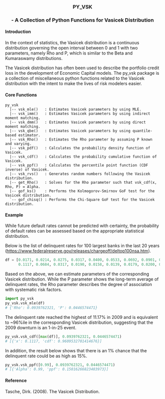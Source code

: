 
### <p align="center"> PY_VSK </p>
### <p align="center"> - A Collection of Python Functions for Vasicek Distribution  </p>

#### Introduction

In the context of statistics, the Vasicek distribution is a continuous distribution governing the open interval between 0 and 1 with two parameters, namely Rho and P, which is similar to the Beta and Kumaraswamy distributions. 

The Vasicek distribution has often been used to describe the portfolio credit loss in the development of Economic Capital models. The py\_vsk package is a collection of miscellaneous python functions related to the Vasicek distribution with the intent to make the lives of risk modelers easier.


#### Core Functions

```
py_vsk
  |-- vsk_mle()   : Estimates Vasicek parameters by using MLE.
  |-- vsk_imm()   : Estimates Vasicek parameters by using indirect moment matching.
  |-- vsk_dmm()   : Estimates Vasicek parameters by using direct moment matching.
  |-- vsk_qbe()   : Estimates Vasicek parameters by using quantile-based estimator.
  |-- vsk_Rho()   : Estimates the Rho parameter by assuming P known and varying.
  |-- vsk_pdf()   : Calculates the probability density function of Vasicek.
  |-- vsk_cdf()   : Calculates the probability cumulative function of Vasicek.
  |-- vsk_ppf()   : Calculates the percentile point function (CDF inverse) of Vasicek.
  |-- vsk_rvs()   : Generates random numbers following the Vasicek distribution.
  |-- get_Rho()   : Solves for the Rho parameter such that vsk_cdf(x, Rho, P) = Alpha.
  |-- gof_ks()    : Performs the Kolmogorov-Smirnov GoF test for the Vasicek distribution.
  `-- gof_chisq() : Performs the Chi-Square GoF test for the Vasicek distribution.
```

#### Example

While future default rates cannot be predicted with certainty, the probability of default rates can be assessed based on the appropriate statistical distribution. 

Below is the list of delinquent rates for 100 largest banks in the last 20 years (https://www.federalreserve.gov/releases/chargeoff/deltop100nsa.htm). 
```python
df = [0.0171, 0.0214, 0.0275, 0.0317, 0.0400, 0.0533, 0.0692, 0.0901, 0.0984, 0.1051, 
      0.1117, 0.0684, 0.0317, 0.0190, 0.0158, 0.0139, 0.0179, 0.0200, 0.0241, 0.0264]
```
Based on the above, we can estimate parameters of the corresponding Vasicek distribution. While the P parameter shows the long-term average of delinquent rates, the Rho parameter describes the degree of association with systematic risk factors.  
```python
import py_vsk
py_vsk.vsk_mle(df)
# {'Rho': 0.0939762321, 'P': 0.0446574471}
```
The delinquent rate reached the highest of 11.17% in 2009 and is equivalent to ~96%ile in the corresponding Vasicek distribution, suggesting that the 2009 downturn is an 1-in-25 event.
```python
py_vsk.vsk_cdf([max(df)], 0.0939762321, 0.0446574471)
# [{'x': 0.1117, 'cdf': 0.9609532701414676}]
```
In addition, the result below shows that there is an 1% chance that the delinquent rate could be as high as 15%. 
```python
py_vsk.vsk_ppf([0.99], 0.0939762321, 0.0446574471)
# [{'Alpha': 0.99, 'ppf': 0.15016266823403973}]
```

#### Reference

Tasche, Dirk. (2008). The Vasicek Distribution.

